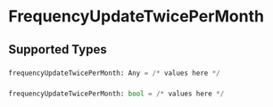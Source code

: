 # FrequencyUpdateTwicePerMonth


## Supported Types

### 

```python
frequencyUpdateTwicePerMonth: Any = /* values here */
```

### 

```python
frequencyUpdateTwicePerMonth: bool = /* values here */
```

